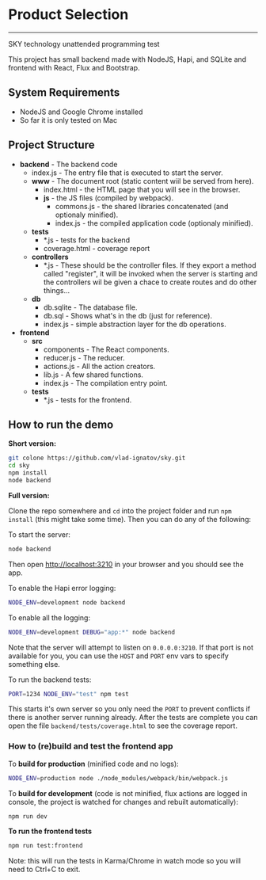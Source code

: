 # Product Selection
---
SKY technology unattended programming test

This project has small backend made with NodeJS, Hapi, and SQLite and frontend with React, Flux and Bootstrap.

## System Requirements
* NodeJS and Google Chrome installed
* So far it is only tested on Mac

## Project Structure
* **backend** - The backend code
   * index.js - The entry file that is executed to start the server.
   * **www** - The document root (static content wiil be served from here).
      * index.html - the HTML page that you will see in the browser.
      * **js** - the JS files (compiled by webpack).
        * commons.js - the shared libraries concatenated (and optionaly minified).
        * index.js - the compiled application code (optionaly minified).
   * **tests**
      * \*.js - tests for the backend
      * coverage.html - coverage report
   * **controllers**
      * \*.js - These should be the controller files. If they export a method called "register", it will be invoked when the server is starting and the controllers wil be given a chace to create routes and do other things...
   * **db**
      * db.sqlite - The database file.
      * db.sql - Shows what's in the db (just for reference).
      * index.js - simple abstraction layer for the db operations.
* **frontend**
  * **src**
      * components - The React components.
      * reducer.js - The reducer.
      * actions.js - All the action creators.
      * lib.js - A few shared functions.
      * index.js - The compilation entry point.
  * **tests**
      * \*.js - tests for the frontend.

## How to run the demo

**Short version:**
```sh
git colone https://github.com/vlad-ignatov/sky.git
cd sky
npm install
node backend
```

**Full version:**

Clone the repo somewhere and `cd` into the project folder and run `npm install` (this might take some time).
Then you can do any of the following:

To start the server:
```sh
node backend
```
Then open <http://localhost:3210> in your browser and you should see the app.

To enable the Hapi error logging:
```sh
NODE_ENV=development node backend
```
To enable all the logging:
```sh
NODE_ENV=development DEBUG="app:*" node backend
```
Note that the server will attempt to listen on `0.0.0.0:3210`. If that port is
not available for you, you can use the `HOST` and `PORT` env vars to specify something else.

To run the backend tests:
```sh
PORT=1234 NODE_ENV="test" npm test
```
This starts it's own server so you only need the `PORT` to prevent conflicts if there is another server running already. After the tests are complete you can open the file `backend/tests/coverage.html` to see the coverage report.

### How to (re)build and test the frontend app
To **build for production** (minified code and no logs):
```sh
NODE_ENV=production node ./node_modules/webpack/bin/webpack.js
```
To **build for development** (code is not minified, flux actions are logged in console, the project is watched for changes and rebuilt automatically):
```sh
npm run dev
```
**To run the frontend tests**
```sh
npm run test:frontend
```
Note: this will run the tests in Karma/Chrome in watch mode so you will need to Ctrl+C to exit.
